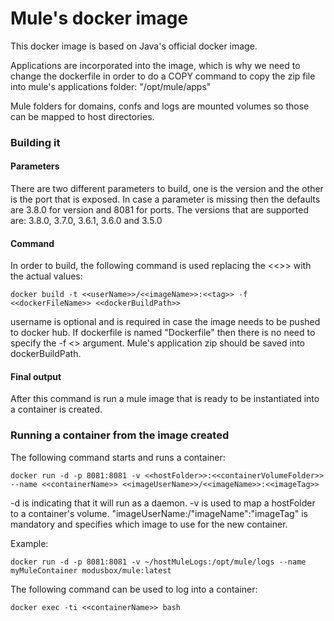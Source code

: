 # Mule's docker image
This docker image is based on Java's official docker image. 

Applications are incorporated into the image, which is why we need to change the dockerfile in order to do a COPY command to copy the zip file into mule's applications folder: "/opt/mule/apps"

Mule folders for domains, confs and logs are mounted volumes so those can be mapped to host directories. 

### Building it

#### Parameters
There are two different parameters to build, one is the version and the other is the port that is exposed. In case a parameter is missing then the defaults are 3.8.0 for version and 8081 for ports.
The versions that are supported are: 3.8.0, 3.7.0, 3.6.1, 3.6.0 and 3.5.0

#### Command

In order to build, the following command is used replacing the <<>> with the actual values:

```docker build -t <<userName>>/<<imageName>>:<<tag>> -f <<dockerFileName>> <<dockerBuildPath>>```

username is optional and is required in case the image needs to be pushed to docker hub.
If dockerfile is named "Dockerfile" then there is no need to specify the -f <<dockerFileName>> argument.
Mule's application zip should be saved into dockerBuildPath.

#### Final output
After this command is run a mule image that is ready to be instantiated into a container is created.

### Running a container from the image created

The following command starts and runs a container:

```docker run -d -p 8081:8081 -v <<hostFolder>>:<<containerVolumeFolder>> --name <<containerName>> <<imageUserName>>/<<imageName>>:<<imageTag>>```

-d is indicating that it will run as a daemon. 
-v is used to map a hostFolder to a container's volume. 
"imageUserName:/"imageName":"imageTag" is mandatory and specifies which image to use for the new container.

Example: 

```docker run -d -p 8081:8081 -v ~/hostMuleLogs:/opt/mule/logs --name myMuleContainer modusbox/mule:latest```

The following command can be used to log into a container:

```docker exec -ti <<containerName>> bash```

